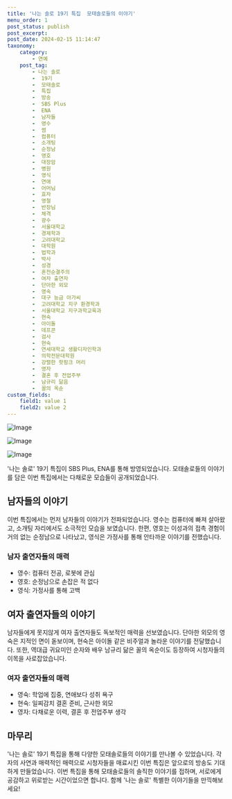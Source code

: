 ```yaml
---
title: '나는 솔로 19기 특집  모태솔로들의 이야기'
menu_order: 1
post_status: publish
post_excerpt: 
post_date: 2024-02-15 11:14:47
taxonomy:
    category:
        - 연예
    post_tag:
        - 나는 솔로
        -  19기
        -  모태솔로
        -  특집
        -  방송
        -  SBS Plus
        -  ENA
        -  남자들
        -  영수
        -  썸
        -  컴퓨터
        -  소개팅
        -  순정남
        -  영호
        -  대장암
        -  병원
        -  영식
        -  연애
        -  어머님
        -  효자
        -  영철
        -  반장님
        -  체격
        -  광수
        -  서울대학교
        -  경제학과
        -  고려대학교
        -  대학원
        -  법학과
        -  박사
        -  성경
        -  혼전순결주의
        -  여자 출연자
        -  단아한 외모
        -  영숙
        -  대구 능금 아가씨
        -  고려대학교 지구 환경학과
        -  서울대학교 지구과학교육과
        -  현숙
        -  아이돌
        -  데프콘
        -  검사
        -  현숙
        -  연세대학교 생활디자인학과
        -  의학전문대학원
        -  강렬한 핫핑크 머리
        -  영자
        -  결혼 후 전업주부
        -  남규리 닮음
        -  꼴의 옥순
custom_fields:
    field1: value 1
    field2: value 2
---
```


![Image](https://ssl.pstatic.net/mimgnews/image/241/2024/02/15/0003329884_001_20240215000801337.jpg?type=w540)

![Image](https://mimgnews.pstatic.net/image/241/2024/02/15/0003329884_002_20240215000801379.jpg?type=w540)

![Image](https://ssl.pstatic.net/mimgnews/image/241/2024/02/15/0003329884_003_20240215000801418.jpg?type=w540)

'나는 솔로' 19기 특집이 SBS Plus, ENA를 통해 방영되었습니다. 모태솔로들의 이야기를 담은 이번 특집에서는 다채로운 모습들이 공개되었습니다.
## 남자들의 이야기
이번 특집에서는 먼저 남자들의 이야기가 전파되었습니다. 영수는 컴퓨터에 빠져 살아왔고, 소개팅 자리에서도 소극적인 모습을 보였습니다. 한편, 영호는 이성과의 접촉 경험이 거의 없는 순정남으로 나타났고, 영식은 가정사를 통해 안타까운 이야기를 전했습니다.
### 남자 출연자들의 매력
- 영수: 컴퓨터 전공, 로봇에 관심
- 영호: 순정남으로 손잡은 적 없다
- 영식: 가정사를 통해 고백
## 여자 출연자들의 이야기
남자들에게 못지않게 여자 출연자들도 독보적인 매력을 선보였습니다. 단아한 외모의 영숙은 지적인 면이 돋보이며, 현숙은 아이돌 같은 비주얼과 놀라운 이야기를 전달했습니다. 또한, 역대급 귀요미인 순자와 배우 남규리 닮은 꼴의 옥순이도 등장하여 시청자들의 이목을 사로잡았습니다.
### 여자 출연자들의 매력
- 영숙: 학업에 집중, 연애보다 성취 욕구
- 현숙: 일찌감치 결혼 준비, 근사한 외모
- 영자: 다채로운 이력, 결혼 후 전업주부 생각
## 마무리
'나는 솔로' 19기 특집을 통해 다양한 모태솔로들의 이야기를 만나볼 수 있었습니다. 각자의 사연과 매력적인 매력으로 시청자들을 매료시킨 이번 특집은 앞으로의 방송도 기대하게 만들었습니다. 이번 특집을 통해 모태솔로들의 솔직한 이야기를 접하며, 서로에게 공감하고 위로받는 시간이었으면 합니다. 함께 '나는 솔로' 특별한 이야기들을 만끽해보세요!
